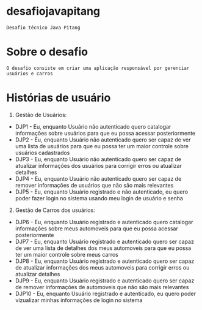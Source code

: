 # desafiojavapitang

	Desafio técnico Java Pitang

# Sobre o desafio

	O desafio consiste em criar uma aplicação responsável por gerenciar usuários e carros

# Histórias de usuário

1. Gestão de Usuários:

  * DJP1 - Eu, enquanto Usuário não autenticado quero catalogar informações sobre usuários para que eu possa acessar posteriormente
  * DJP2 - Eu, enquanto Usuário não autenticado quero ser capaz de ver uma lista de usuários para que eu possa ter um maior controle sobre usuários cadastrados
  * DJP3 - Eu, enquanto Usuário não autenticado quero ser capaz de atualizar informações dos usuários para corrigir erros ou atualizar detalhes 
  * DJP4 - Eu, enquanto Usuário não autenticado quero ser capaz de remover informações de usuários que não são mais relevantes
  * DJP5 - Eu, enquanto Usuário registrado e não autenticado, eu quero poder fazer login no sistema usando meu login de usuário e senha
     
2. Gestão de Carros dos usuários:
  
  * DJP6 - Eu, enquanto Usuário registrado e autenticado quero catalogar informações sobre meus automoveis para que eu possa acessar posteriormente
  * DJP7 - Eu, enquanto Usuário registrado e autenticado quero ser capaz de ver uma lista de detalhes dos meus automoveis para que eu possa ter um maior controle sobre meus carros
  * DJP8 - Eu, enquanto Usuário registrado e autenticado quero ser capaz de atualizar informações dos meus automoveis para corrigir erros ou atualizar detalhes
  * DJP9 - Eu, enquanto Usuário registrado e autenticado quero ser capaz de remover informações de automoveis que não são mais relevantes
  * DJP10 - Eu, enquanto Usuário registrado e autenticado, eu quero poder vizualizar minhas informações de login no sistema 
